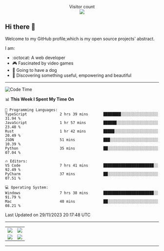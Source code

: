 
 <div align="center"> 
  Visitor count<br>
  <img src="https://profile-counter.glitch.me/ross249/count.svg" />
<!--   
  ![visitor badge](https://visitor-badge.glitch.me/badge?page_id=ross249.visitor-badge&left_color=SlateGray&right_color=green&left_text=HelloVisitors) -->
  
</div>

## Hi there :wave:
<p>Welcome to my GitHub profile,which is my open source projects' abstract.</p>
I am:

- :octocat: A web developer
- :video_game: Fascinated by video games 
- :dog: Going to have a dog
- :art: Discovering something useful, empowering and beautiful

---

<!--START_SECTION:waka-->
![Code Time](http://img.shields.io/badge/Code%20Time-552%20hrs%2028%20mins-blue)

📊 **This Week I Spent My Time On** 

```text
💬 Programming Languages: 
TypeScript               2 hrs 39 mins       ████████░░░░░░░░░░░░░░░░░   31.94 % 
JavaScript               1 hr 57 mins        ██████░░░░░░░░░░░░░░░░░░░   23.48 % 
Rust                     1 hr 42 mins        █████░░░░░░░░░░░░░░░░░░░░   20.49 % 
JSON                     51 mins             ███░░░░░░░░░░░░░░░░░░░░░░   10.39 % 
Python                   35 mins             ██░░░░░░░░░░░░░░░░░░░░░░░   07.04 % 

🔥 Editors: 
VS Code                  7 hrs 41 mins       ███████████████████████░░   92.49 % 
PyCharm                  37 mins             ██░░░░░░░░░░░░░░░░░░░░░░░   07.51 % 

💻 Operating System: 
Windows                  7 hrs 38 mins       ███████████████████████░░   91.79 % 
Mac                      40 mins             ██░░░░░░░░░░░░░░░░░░░░░░░   08.21 % 
```


 Last Updated on 29/11/2023 20:17:48 UTC
<!--END_SECTION:waka-->

---

<table align="center" width="100%">
	
  <tr>
    <td align="center" width="50%">
      <img align="center" src="https://stats.justsong.cn/api/leetcode/?username=JimLuo_" />
    </td>
    <td align="center" width="50%">
      <img align="center" src="https://github-readme-stats.vercel.app/api?username=Ross249&show_icons=true&theme=solarized-light" />
    </td>
  </tr>
  <tr>
          <td align="center">
            <img align="center" src="https://github-readme-stats.vercel.app/api/top-langs/?username=Ross249&langs_count=8&layout=compact&theme=solarized-light" />
          </td>
    <td align="center">
      <img align="center" src="https://github-readme-streak-stats.herokuapp.com/?user=namyakhan&theme=solarized-light&hide_border=false" />
    </td>
  </tr>
</table>

---
<!--
<div style="display: inline-block;width: 50%;">
		<div style="display: inline-block">
			<img align="center" src="https://github-readme-stats.vercel.app/api/top-langs/?username=Ross249&langs_count=6&layout=compact&theme=solarized-light" />
		</div>
		<div style="display: inline-block">
			<img align="center" src="https://github-readme-stats.vercel.app/api?username=Ross249&show_icons=true&theme=solarized-light" />
		</div> 
 		<div>
			<img align="center" src="https://github-readme-streak-stats.herokuapp.com/?user=namyakhan&theme=solarized-light&hide_border=false" />
		</div> 
	</div> -->
<!-- <a href="#">
  <img align="center" src="https://stats.justsong.cn/api/leetcode/?username=ross249&cn=true" />
</a>
<a href="#">
  <img align="center" src="https://stats.justsong.cn/api/juejin?id=4125023360530574" />
</a> -->

<!-- ![Snake animation](https://github.com/Ross249/Ross249/blob/output/github-contribution-grid-snake.svg) -->
